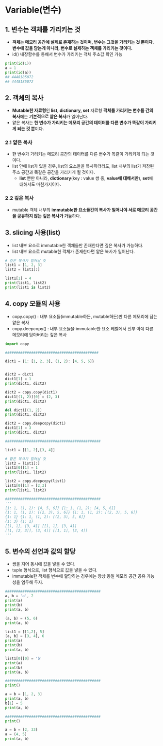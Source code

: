 # Variable(변수)


## 1. 변수는 객체를 가리키는 것
  - **객체는 메모리 공간에 실제로 존재하는 것이며, 변수는 그것을 가리키는 것 뿐이다. 변수에 값을 담는게 아니라, 변수로 실제하는 객체를 가리키는 것이다.**
  - id() 내장함수를 통해서 변수가 가리키는 객체 주소값 확인 가능

```python
print(id(1))
a = 1
print(id(a))
## 4448185072
## 4448185072
```

## 2. 객체의 복사
  - **Mutable한 자료형**인 **list, dictionary, set** 자료형 **객체를 가리키는 변수들 간의 복사**에는 **기본적으로 얕은 복사**가 일어난다.
  - 얕은 복사는 **한 변수가 가리키는 메모리 공간의 데이터를 다른 변수가 똑같이 가리키게 되는 것 뿐**이다.

### 2.1 얕은 복사
  - 한 변수가 가리키는 메모리 공간의 데이터를 다른 변수가 똑같이 가리키게 되는 것이다.
  - list 안에 list가 있을 경우, list의 요소들을 복사하더라도, list 내부의 list가 저장된 주소 공간과 똑같은 공간을 가리키게 될 것이다.
    - **list** 뿐만 아니라, **dictionary**(key : value 쌍 중, **value에 대해서만**), **set**에 대해서도 마찬가지이다.

### 2.2 깊은 복사
  - mutable 객체 내부의 **immutable한 요소들간의 복사가 일어나야 서로 메모리 공간을 공유하지 않는 깊은 복사가 가능**하다.


## 3. slicing 사용(list)
  - list 내부 요소로 immutable한 객체들만 존재한다면 깊은 복사가 가능하다.
  - list 내부 요소로 mutable한 객체가 존재한다면 얕은 복사가 일어난다.

```python
# 깊은 복사가 일어날 것
list1 = [1, 2, 3]
list2 = list1[:]

list1[1] = 4
print(list1, list2)
print(list1 is list2)
```


## 4. copy 모듈의 사용
  - copy.copy() : 내부 요소들(immutable하든, mutable하든)만 다른 메모리에 담는 얕은 복사
  - copy.deepcopy() : 내부 요소들을 immutable한 요소 레벨에서 전부 아예 다른 메모리에 담아버리는 깊은 복사

```python
import copy

###########################################

dict1 = {1: [1, 2, 3], (1, 2): [4, 5, 6]}


dict2 = dict1
dict1[1] = 1
print(dict1, dict2)

dict2 = copy.copy(dict1)
dict1[(1, 2)][0] = (2, 3)
print(dict1, dict2)

del dict1[(1, 2)]
print(dict1, dict2)

dict2 = copy.deepcopy(dict1)
dict1[1] = 3
print(dict1, dict2)

############################################

list1 = [[1, 2],[3, 4]]

# 얕은 복사가 일어날 것
list2 = list1[:]
list1[0][1] = 1
print(list1, list2)

list2 = copy.deepcopy(list1)
list1[0][1] = [2,3]
print(list1, list2)

############################################
'''
{1: 1, (1, 2): [4, 5, 6]} {1: 1, (1, 2): [4, 5, 6]}
{1: 1, (1, 2): [(2, 3), 5, 6]} {1: 1, (1, 2): [(2, 3), 5, 6]}
{1: 1} {1: 1, (1, 2): [(2, 3), 5, 6]}
{1: 3} {1: 1}
[[1, 1], [3, 4]] [[1, 1], [3, 4]]
[[1, [2, 3]], [3, 4]] [[1, 1], [3, 4]]
'''
```


## 5. 변수의 선언과 값의 할당
  - 쌍을 지어 동시에 값을 넣을 수 있다.
  - tuple 형식으로, list 형식으로 값을 넣을 수 있다.
  - immutable한 객체를 변수에 할당하는 경우에는 항상 동일 메모리 공간 공유 가능성을 염두해 두자.

```python
############################################
a, b = 'a', 2
print(a)
print(b)
print(a, b)

(a, b) = (5, 6)
print(a, b)

list1 = [[1,2], 5]
[a, b] = [3, 4], 6
print(a)
print(b)
print(a, b)

list1[0][0] = 'b'
print(a)
print(b)
print(a, b)

############################################
print()

a = b = [1, 2, 3]
print(a, b)
b[1] = 5
print(a, b)

############################################
print()

a = b = (2, 33)
a = (4, 5)
print(a, b)
```
